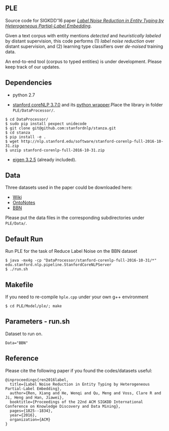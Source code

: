 ## PLE

Source code for SIGKDD'16 paper *[Label Noise Reduction in Entity Typing by Heterogeneous Partial-Label Embedding](http://xren7.web.engr.illinois.edu/kdd16-LNR.pdf)*. 

Given a text corpus with entity mentions *detected* and *heuristically labeled* by distant supervision, this code performs (1) *label noise reduction* over distant supervision, and (2) learning type classifiers over *de-noised* training data.

An end-to-end tool (corpus to typed entities) is under development. Please keep track of our updates.

## Dependencies

* python 2.7

* [stanford coreNLP 3.7.0](http://stanfordnlp.github.io/CoreNLP/) and its [python wrapper](https://github.com/stanfordnlp/stanza).Place the library in folder `PLE/DataProcessor/`.

```
$ cd DataProcessor/
$ sudo pip install pexpect unidecode
$ git clone git@github.com:stanfordnlp/stanza.git
$ cd stanza
$ pip install -e .
$ wget http://nlp.stanford.edu/software/stanford-corenlp-full-2016-10-31.zip
$ unzip stanford-corenlp-full-2016-10-31.zip
```

* [eigen 3.2.5](http://bitbucket.org/eigen/eigen/get/3.2.5.tar.bz2) (already included). 


## Data
Three datasets used in the paper could be downloaded here:
   * [Wiki](https://drive.google.com/file/d/0B2ke42d0kYFfVC1fazdKYnVhYWs/view?usp=sharing)
   * [OntoNotes](https://drive.google.com/file/d/0B2ke42d0kYFfN1ZSVExLNlYwX1E/view?usp=sharing)
   * [BBN](https://drive.google.com/file/d/0B2ke42d0kYFfTEs0RGpuanRLQlE/view?usp=sharing)

Please put the data files in the corresponding subdirectories under `PLE/Data/`.


## Default Run
Run PLE for the task of Reduce Label Noise on the BBN dataset

```
$ java -mx4g -cp "DataProcessor/stanford-corenlp-full-2016-10-31/*" edu.stanford.nlp.pipeline.StanfordCoreNLPServer
$ ./run.sh  
```

## Makefile
If you need to re-compile `hple.cpp` under your own g++ environment
```
$ cd PLE/Model/ple/; make
```

## Parameters - run.sh
Dataset to run on.
```
Data="BBN"
```

## Reference
Please cite the following paper if you found the codes/datasets useful:
```
@inproceedings{ren2016label,
  title={Label Noise Reduction in Entity Typing by Heterogeneous Partial-Label Embedding},
  author={Ren, Xiang and He, Wenqi and Qu, Meng and Voss, Clare R and Ji, Heng and Han, Jiawei},
  booktitle={Proceedings of the 22nd ACM SIGKDD International Conference on Knowledge Discovery and Data Mining},
  pages={1825--1834},
  year={2016},
  organization={ACM}
}
```
